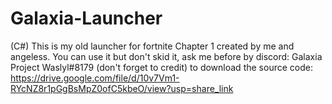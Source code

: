 # Galaxia-Launcher
(C#) This is my old launcher for fortnite Chapter 1 created by me and angeless. You can use it but don't skid it, ask me before by discord: Galaxia Project Waslyl#8179
(don't forget to credit)
to download the source code: https://drive.google.com/file/d/10v7Vm1-RYcNZ8r1pGgBsMpZ0ofC5kbeO/view?usp=share_link
